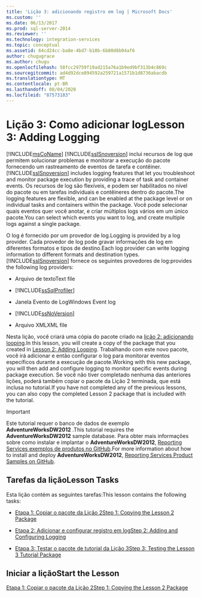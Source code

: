 ```yaml
---
title: 'Lição 3: adicionando registro em log | Microsoft Docs'
ms.custom: ''
ms.date: 06/13/2017
ms.prod: sql-server-2014
ms.reviewer: ''
ms.technology: integration-services
ms.topic: conceptual
ms.assetid: 64cd24cc-ba8e-4bd7-b10b-6b80d8b04af6
author: chugugrace
ms.author: chugu
ms.openlocfilehash: 58fcc29759f19ad215a76a1b9ed9bf313b4c869c
ms.sourcegitcommit: ad4d92dce894592a259721a1571b1d8736abacdb
ms.translationtype: MT
ms.contentlocale: pt-BR
ms.lasthandoff: 08/04/2020
ms.locfileid: "87573183"
---
```

# <a name="lesson-3-adding-logging"></a><span data-ttu-id="f1301-102">Lição 3: Como adicionar log</span><span class="sxs-lookup"><span data-stu-id="f1301-102">Lesson 3: Adding Logging</span></span>
  [!INCLUDE[msCoName](../includes/msconame-md.md)] <span data-ttu-id="f1301-103">[!INCLUDE[ssISnoversion](../includes/ssisnoversion-md.md)] inclui recursos de log que permitem solucionar problemas e monitorar a execução do pacote fornecendo um rastreamento de eventos de tarefa e contêiner.</span><span class="sxs-lookup"><span data-stu-id="f1301-103">[!INCLUDE[ssISnoversion](../includes/ssisnoversion-md.md)] includes logging features that let you troubleshoot and monitor package execution by providing a trace of task and container events.</span></span> <span data-ttu-id="f1301-104">Os recursos de log são flexíveis, e podem ser habilitados no nível do pacote ou em tarefas individuais e contêineres dentro do pacote.</span><span class="sxs-lookup"><span data-stu-id="f1301-104">The logging features are flexible, and can be enabled at the package level or on individual tasks and containers within the package.</span></span> <span data-ttu-id="f1301-105">Você pode selecionar quais eventos quer você anotar, e criar múltiplos logs vários em um único pacote.</span><span class="sxs-lookup"><span data-stu-id="f1301-105">You can select which events you want to log, and create multiple logs against a single package.</span></span>  
  
 <span data-ttu-id="f1301-106">O log é fornecido por um provedor de log.</span><span class="sxs-lookup"><span data-stu-id="f1301-106">Logging is provided by a log provider.</span></span> <span data-ttu-id="f1301-107">Cada provedor de log pode gravar informações de log em diferentes formatos e tipos de destino.</span><span class="sxs-lookup"><span data-stu-id="f1301-107">Each log provider can write logging information to different formats and destination types.</span></span> [!INCLUDE[ssISnoversion](../includes/ssisnoversion-md.md)] <span data-ttu-id="f1301-108">fornece os seguintes provedores de log:</span><span class="sxs-lookup"><span data-stu-id="f1301-108">provides the following log providers:</span></span>  
  
-   <span data-ttu-id="f1301-109">Arquivo de texto</span><span class="sxs-lookup"><span data-stu-id="f1301-109">Text file</span></span>  
  
-   [!INCLUDE[ssSqlProfiler](../includes/sssqlprofiler-md.md)]  
  
-   <span data-ttu-id="f1301-110">Janela Evento de Log</span><span class="sxs-lookup"><span data-stu-id="f1301-110">Windows Event log</span></span>  
  
-   [!INCLUDE[ssNoVersion](../includes/ssnoversion-md.md)]  
  
-   <span data-ttu-id="f1301-111">Arquivo XML</span><span class="sxs-lookup"><span data-stu-id="f1301-111">XML file</span></span>  
  
 <span data-ttu-id="f1301-112">Nesta lição, você criará uma cópia do pacote criado na [lição 2: adicionando looping](lesson-2-adding-looping-with-ssis.md).</span><span class="sxs-lookup"><span data-stu-id="f1301-112">In this lesson, you will create a copy of the package that you created in [Lesson 2: Adding Looping](lesson-2-adding-looping-with-ssis.md).</span></span> <span data-ttu-id="f1301-113">Trabalhando com este novo pacote, você irá adicionar e então configurar o log para monitorar eventos específicos durante a execução de pacote.</span><span class="sxs-lookup"><span data-stu-id="f1301-113">Working with this new package, you will then add and configure logging to monitor specific events during package execution.</span></span> <span data-ttu-id="f1301-114">Se você não tiver completado nenhuma das anteriores lições, poderá também copiar o pacote da Lição 2 terminada, que está inclusa no tutorial.</span><span class="sxs-lookup"><span data-stu-id="f1301-114">If you have not completed any of the previous lessons, you can also copy the completed Lesson 2 package that is included with the tutorial.</span></span>  
  
> [!IMPORTANT]  
>  <span data-ttu-id="f1301-115">Este tutorial requer o banco de dados de exemplo **AdventureWorksDW2012** .</span><span class="sxs-lookup"><span data-stu-id="f1301-115">This tutorial requires the **AdventureWorksDW2012** sample database.</span></span> <span data-ttu-id="f1301-116">Para obter mais informações sobre como instalar e implantar o **AdventureWorksDW2012**, [Reporting Services exemplos de produtos no GitHub](https://github.com/Microsoft/sql-server-samples/releases/tag/adventureworks).</span><span class="sxs-lookup"><span data-stu-id="f1301-116">For more information about how to install and deploy **AdventureWorksDW2012**, [Reporting Services Product Samples on GitHub](https://github.com/Microsoft/sql-server-samples/releases/tag/adventureworks).</span></span>  
  
## <a name="lesson-tasks"></a><span data-ttu-id="f1301-117">Tarefas da lição</span><span class="sxs-lookup"><span data-stu-id="f1301-117">Lesson Tasks</span></span>  
 <span data-ttu-id="f1301-118">Esta lição contém as seguintes tarefas:</span><span class="sxs-lookup"><span data-stu-id="f1301-118">This lesson contains the following tasks:</span></span>  
  
-   [<span data-ttu-id="f1301-119">Etapa 1: Copiar o pacote da Lição 2</span><span class="sxs-lookup"><span data-stu-id="f1301-119">Step 1: Copying the Lesson 2 Package</span></span>](lesson-3-1-copying-the-lesson-2-package.md)  
  
-   [<span data-ttu-id="f1301-120">Etapa 2: Adicionar e configurar registro em log</span><span class="sxs-lookup"><span data-stu-id="f1301-120">Step 2: Adding and Configuring Logging</span></span>](lesson-3-2-adding-and-configuring-logging.md)  
  
-   [<span data-ttu-id="f1301-121">Etapa 3: Testar o pacote de tutorial da Lição 3</span><span class="sxs-lookup"><span data-stu-id="f1301-121">Step 3: Testing the Lesson 3 Tutorial Package</span></span>](../integration-services/lesson-3-3-testing-the-lesson-3-tutorial-package.md)  
  
## <a name="start-the-lesson"></a><span data-ttu-id="f1301-122">Iniciar a lição</span><span class="sxs-lookup"><span data-stu-id="f1301-122">Start the Lesson</span></span>  
 [<span data-ttu-id="f1301-123">Etapa 1: Copiar o pacote da Lição 2</span><span class="sxs-lookup"><span data-stu-id="f1301-123">Step 1: Copying the Lesson 2 Package</span></span>](lesson-3-1-copying-the-lesson-2-package.md)  
  
  
